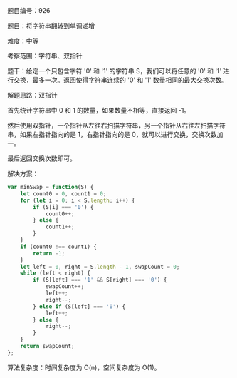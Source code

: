 题目编号：926

题目：将字符串翻转到单调递增

难度：中等

考察范围：字符串、双指针

题干：给定一个只包含字符 '0' 和 '1' 的字符串 S，我们可以将任意的 '0' 和 '1' 进行交换，最多一次。返回使得字符串连续的 '0' 和 '1' 数量相同的最大交换次数。

解题思路：双指针

首先统计字符串中 0 和 1 的数量，如果数量不相等，直接返回 -1。

然后使用双指针，一个指针从左往右扫描字符串，另一个指针从右往左扫描字符串，如果左指针指向的是 1，右指针指向的是 0，就可以进行交换，交换次数加一。

最后返回交换次数即可。

解决方案：

```javascript
var minSwap = function(S) {
    let count0 = 0, count1 = 0;
    for (let i = 0; i < S.length; i++) {
        if (S[i] === '0') {
            count0++;
        } else {
            count1++;
        }
    }
    if (count0 !== count1) {
        return -1;
    }
    let left = 0, right = S.length - 1, swapCount = 0;
    while (left < right) {
        if (S[left] === '1' && S[right] === '0') {
            swapCount++;
            left++;
            right--;
        } else if (S[left] === '0') {
            left++;
        } else {
            right--;
        }
    }
    return swapCount;
};
```

算法复杂度：时间复杂度为 O(n)，空间复杂度为 O(1)。